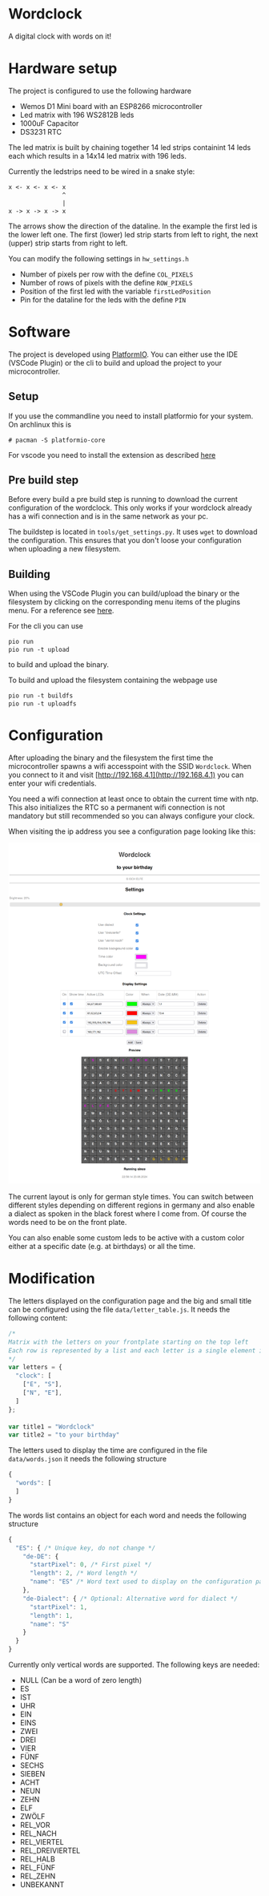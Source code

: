 # Wordclock
A digital clock with words on it!

# Hardware setup

The project is configured to use the following hardware

* Wemos D1 Mini board with an ESP8266 microcontroller
* Led matrix with 196 WS2812B leds
* 1000uF Capacitor
* DS3231 RTC

The led matrix is built by chaining together 14 led strips containint 14 leds each which results in a 14x14 led matrix with 196 leds.

Currently the ledstrips need to be wired in a snake style:
```
x <- x <- x <- x
               ^
               |
x -> x -> x -> x
```
The arrows show the direction of the dataline. In the example the first led is the lower left one.
The first (lower) led strip starts from left to right, the next (upper) strip starts from right to left.

You can modify the following settings in `hw_settings.h`

* Number of pixels per row with the define `COL_PIXELS`
* Number of rows of pixels with the define `ROW_PIXELS`
* Position of the first led with the variable `firstLedPosition`
* Pin for the dataline for the leds with the define `PIN`

# Software

The project is developed using [PlatformIO](https://platformio.org/).
You can either use the IDE (VSCode Plugin) or the cli to build and upload the project to your microcontroller.

## Setup

If you use the commandline you need to install platformio for your system.
On archlinux this is
```
# pacman -S platformio-core
```

For vscode you need to install the extension as described [here](https://docs.platformio.org/en/latest/integration/ide/vscode.html#installation)

## Pre build step

Before every build a pre build step is running to download the current configuration of the wordclock.
This only works if your wordclock already has a wifi connection and is in the same network as your pc.

The buildstep is located in `tools/get_settings.py`.
It uses `wget` to download the configuration. This ensures that you don't loose your configuration when uploading a new filesystem.

## Building

When using the VSCode Plugin you can build/upload the binary or the filesystem by clicking on the corresponding menu items of the plugins menu.
For a reference see [here](https://docs.platformio.org/en/latest/integration/ide/vscode.html#).

For the cli you can use
```
pio run
pio run -t upload
```
to build and upload the binary.

To build and upload the filesystem containing the webpage use
```
pio run -t buildfs
pio run -t uploadfs
```

# Configuration

After uploading the binary and the filesystem the first time the microcontroller spawns a wifi accesspoint with the SSID `Wordclock`.
When you connect to it and visit [http://192.168.4.1](http://192.168.4.1) you can enter your wifi credentials.

You need a wifi connection at least once to obtain the current time with ntp.
This also initializes the RTC so a permanent wifi connection is not mandatory but still recommended so you can always configure your clock.

When visiting the ip address you see a configuration page looking like this:

<p align="center">
  <img src="images/config.png" alt="Configuration page" style="width:600px;"/>
</p>

The current layout is only for german style times.
You can switch between different styles depending on different regions in germany and also enable
a dialect as spoken in the black forest where I come from.
Of course the words need to be on the front plate.

You can also enable some custom leds to be active with a custom color either at a specific date (e.g. at birthdays) or all the time.


# Modification

The letters displayed on the configuration page and the big and small title can be configured using the file `data/letter_table.js`.
It needs the following content:

```js
/*
Matrix with the letters on your frontplate starting on the top left
Each row is represented by a list and each letter is a single element in each row.
*/
var letters = {
  "clock": [
    ["E", "S"],
    ["N", "E"],
  ]
};

var title1 = "Wordclock"
var title2 = "to your birthday"
```

The letters used to display the time are configured in the file `data/words.json` it needs the following structure

```js
{
  "words": [
  ]
}
```
The words list contains an object for each word and needs the following structure
```js
{
  "ES": { /* Unique key, do not change */
    "de-DE": {
      "startPixel": 0, /* First pixel */
      "length": 2, /* Word length */
      "name": "ES" /* Word text used to display on the configuration page */
    },
    "de-Dialect": { /* Optional: Alternative word for dialect */
      "startPixel": 1,
      "length": 1,
      "name": "S"
    }
  }
}
```
Currently only vertical words are supported.
The following keys are needed:

* NULL (Can be a word of zero length)
* ES
* IST
* UHR
* EIN
* EINS
* ZWEI
* DREI
* VIER
* FÜNF
* SECHS
* SIEBEN
* ACHT
* NEUN
* ZEHN
* ELF
* ZWÖLF
* REL_VOR
* REL_NACH
* REL_VIERTEL
* REL_DREIVIERTEL
* REL_HALB
* REL_FÜNF
* REL_ZEHN
* UNBEKANNT

